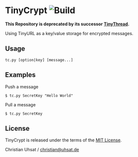 # TinyCrypt ![Build](https://travis-ci.org/cuhsat/tinycrypt.svg)

**This Repository is deprecated by its successor**
**[TinyThread](https://github.com/cuhsat/tinythread).**

Using TinyURL as a key/value storage for encrypted messages.

## Usage
```
tc.py [option|key] [message...]
```

## Examples
Push a message
```
$ tc.py SecretKey "Hello World"
```
Pull a message
```
$ tc.py SecretKey
```

## License
TinyCrypt is released under the terms of the [MIT License](LICENSE).

Christian Uhsat / <christian@uhsat.de>
